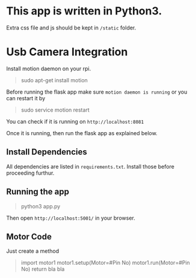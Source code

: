 # This app is written in Python3.<br>

Extra css file and js should be kept in `/static` folder.<br>

# Usb Camera Integration
Install motion daemon on your rpi.
>sudo apt-get install motion

Before running the flask app make sure `motion daemon is running` or you can restart it by
>sudo service motion restart

You can check if it is running on `http://localhost:8081`

Once it is running, then run the flask app as explained below.

## Install Dependencies
All dependencies are listed in `requirements.txt`. Install those before proceeding furthur.<br>

## Running the app

> python3 app.py

Then open `http://localhost:5001/` in your browser.



## Motor Code

Just create a method
>import motor1
>motor1.setup(Motor=#Pin No)
>motor1.run(Motor=#Pin No)
return bla bla
